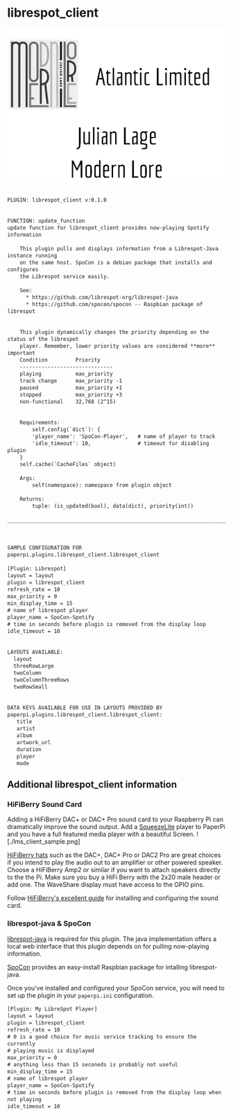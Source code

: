 # librespot_client
![sample image for plugin librespot_client](./librespot_client_sample.png)
```
 
PLUGIN: librespot_client v:0.1.0

 
FUNCTION: update_function
update function for librespot_client provides now-playing Spotify information
    
    This plugin pulls and displays information from a Librespot-Java instance running
    on the same host. SpoCon is a debian package that installs and configures
    the Librespot service easily.
    
    See: 
      * https://github.com/librespot-org/librespot-java
      * https://github.com/spocon/spocon -- Raspbian package of librespot

    
    This plugin dynamically changes the priority depending on the status of the librespot
    player. Remember, lower priority values are considered **more** important
    Condition         Priority
    ------------------------------
    playing           max_priority
    track change      max_priority -1
    paused            max_priority +1
    stopped           max_priority +3
    non-functional    32,768 (2^15)

      
    Requirements:
        self.config(`dict`): {
        'player_name': 'SpoCon-Player',   # name of player to track
        'idle_timeout': 10,               # timeout for disabling plugin
    }
    self.cache(`CacheFiles` object)

    Args:
        self(namespace): namespace from plugin object
        
    Returns:
        tuple: (is_updated(bool), data(dict), priority(int))        
    
___________________________________________________________________________
 
 

SAMPLE CONFIGURATION FOR paperpi.plugins.librespot_client.librespot_client

[Plugin: Librespot]
layout = layout
plugin = librespot_client
refresh_rate = 10
max_priority = 0
min_display_time = 15
# name of librespot player
player_name = SpoCon-Spotify
# time in seconds before plugin is removed from the display loop
idle_timeout = 10

 
LAYOUTS AVAILABLE:
  layout
  threeRowLarge
  twoColumn
  twoColumnThreeRows
  twoRowSmall
 

DATA KEYS AVAILABLE FOR USE IN LAYOUTS PROVIDED BY paperpi.plugins.librespot_client.librespot_client:
   title
   artist
   album
   artwork_url
   duration
   player
   mode
```

## Additional librespot_client information
### HiFiBerry Sound Card
Adding a HiFiBerry DAC+ or DAC+ Pro sound card to your Raspberry Pi can dramatically improve the sound output. Add a [SqueezeLite](#squeezelite) player to PaperPi and you have a full featured media player with a beautiful Screen.
![./lms_client_sample.png]

[HiFiBerry hats](https://www.hifiberry.com/shop/#boards) such as the DAC+, DAC+ Pro or DAC2 Pro are great choices if you intend to play the audio out to an amplifier or other powered speaker. Choose a HiFiBerry Amp2 or similar if you want to attach speakers directly to the the Pi. Make sure you buy a HiFi Berry with the 2x20 male header or add one. The WaveShare display must have access to the GPIO pins.

Follow [HiFiBerry's excellent guide](https://www.hifiberry.com/docs/software/configuring-linux-3-18-x/) for installing and configuring the sound card.

### librespot-java & SpoCon
[librespot-java](https://github.com/librespot-org/librespot-java) is required for this plugin. The java implementation offers a local web interface that this plugin depends on for pulling now-playing information.

[SpoCon](https://github.com/spocon/spocon) provides an easy-install Raspbian package for intalling librespot-java.

Once you've installed and configured your SpoCon service, you will need to set up the plugin in your `paperpi.ini` configuration.
```
[Plugin: My LibreSpot Player]
layout = layout
plugin = librespot_client
refresh_rate = 10
# 0 is a good choice for music service tracking to ensure the currently
# playing music is displayed
max_priority = 0
# anything less than 15 seconeds is probably not useful
min_display_time = 15
# name of librespot player
player_name = SpoCon-Spotify
# time in seconds before plugin is removed from the display loop when not playing
idle_timeout = 10
```